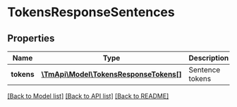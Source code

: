 # TokensResponseSentences

## Properties
Name | Type | Description | Notes
------------ | ------------- | ------------- | -------------
**tokens** | [**\TmApi\Model\TokensResponseTokens[]**](TokensResponseTokens.md) | Sentence tokens | [optional] 

[[Back to Model list]](../README.md#documentation-for-models) [[Back to API list]](../README.md#documentation-for-api-endpoints) [[Back to README]](../README.md)


